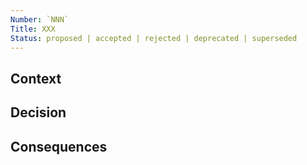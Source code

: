 ```yaml
---
Number: `NNN`
Title: XXX
Status: proposed | accepted | rejected | deprecated | superseded
---
```


<!-- ADR template adapted from Michael Nygard's -->

## Context

<!-- What is the issue that we're seeing that is motivating this decision or change? -->

## Decision

<!-- What is the change that we're proposing and/or doing? -->

## Consequences

<!-- What becomes easier or more difficult to do because of this change? -->
